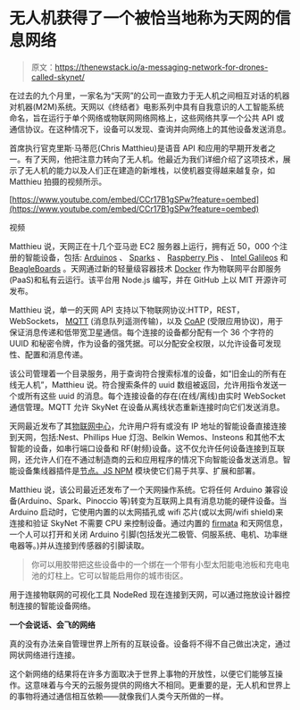 # 无人机获得了一个被恰当地称为天网的信息网络

> 原文：<https://thenewstack.io/a-messaging-network-for-drones-called-skynet/>

在过去的九个月里，一家名为“天网”的公司一直致力于无人机之间相互对话的机器对机器(M2M)系统。天网以《终结者》电影系列中具有自我意识的人工智能系统命名，旨在运行于单个网络或物联网网络网格上，这些网络共享一个公共 API 或通信协议。在这种情况下，设备可以发现、查询并向网络上的其他设备发送消息。

首席执行官克里斯·马蒂厄(Chris Matthieu)是语音 API 和应用的早期开发者之一。有了天网，他把注意力转向了无人机。他最近为我们详细介绍了这项技术，展示了无人机的能力以及人们正在建造的新堆栈，以使机器变得越来越复杂，如 Matthieu 拍摄的视频所示。

[https://www.youtube.com/embed/CCr17B1gSPw?feature=oembed](https://www.youtube.com/embed/CCr17B1gSPw?feature=oembed)

视频

Matthieu 说，天网正在十几个亚马逊 EC2 服务器上运行，拥有近 50，000 个注册的智能设备，包括: [Arduinos](http://www.arduino.cc/) 、 [Sparks](http://spark.io/) 、 [Raspberry Pis](http://www.raspberrypi.org/) 、 [Intel Galileos](http://www.intel.com/content/www/us/en/do-it-yourself/galileo-maker-quark-board.html) 和 [BeagleBoards](http://beagleboard.org/) 。天网通过新的轻量级容器技术 [Docker](https://www.docker.io/) 作为物联网平台即服务(PaaS)和私有云运行。该平台用 Node.js 编写，并在 GitHub 上以 MIT 开源许可发布。

Matthieu 说，单一的天网 API 支持以下物联网协议:HTTP，REST，WebSockets， [MQTT](http://mqtt.org/) (消息队列遥测传输)，以及 [CoAP](https://en.wikipedia.org/wiki/Constrained_Application_Protocol) (受限应用协议)，用于保证消息传递和低带宽卫星通信。每个连接的设备都分配有一个 36 个字符的 UUID 和秘密令牌，作为设备的强凭据。可以分配安全权限，以允许设备可发现性、配置和消息传递。

该公司管理着一个目录服务，用于查询符合搜索标准的设备，如“旧金山的所有在线无人机”，Matthieu 说。符合搜索条件的 uuid 数组被返回，允许用指令发送一个或所有这些 uuid 的消息。每个连接设备的存在(在线/离线)由实时 WebSocket 通信管理。MQTT 允许 SkyNet 在设备从离线状态重新连接时向它们发送消息。

天网最近发布了其[物联网中心](https://github.com/skynetim/hub)，允许用户将有或没有 IP 地址的智能设备直接连接到天网，包括:Nest、Phillips Hue 灯泡、Belkin Wemos、Insteons 和其他不太智能的设备，如串行端口设备和 RF(射频)设备。这不仅允许任何设备连接到互联网，还允许人们在不通过制造商的云和应用程序的情况下向智能设备发送消息。智能设备集线器插件是[节点。JS NPM](https://www.npmjs.org/search?q=skynet-plugin) 模块使它们易于共享、扩展和部署。

Matthieu 说，该公司最近还发布了一个天网操作系统。它将任何 Arduino 兼容设备(Arduino、Spark、Pinoccio 等)转变为互联网上具有消息功能的硬件设备。当 Arduino 启动时，它使用内置的以太网插孔或 wifi 芯片(或以太网/wifi shield)来连接和验证 SkyNet 不需要 CPU 来控制设备。通过内置的 [firmata](http://firmata.org/wiki/Main_Page) 和天网信息，一个人可以打开和关闭 Arduino 引脚(包括发光二极管、伺服系统、电机、功率继电器等。)并从连接到传感器的引脚读取。

> 你可以用胶带把这些设备中的一个绑在一个带有小型太阳能电池板和充电电池的灯柱上。它可以智能启用你的城市街区。

用于连接物联网的可视化工具 NodeRed 现在连接到天网，可以通过拖放设计器控制连接的智能设备网络。

**一个会说话、会飞的网络**

真的没有办法亲自管理世界上所有的互联设备。设备将不得不自己做出决定，通过网状网络进行连接。

这个新网络的结果将在许多方面取决于世界上事物的开放性，以便它们能够互操作。这意味着与今天的云服务提供的网络大不相同。更重要的是，无人机和世界上的事物将通过通信相互依赖——就像我们人类今天所做的一样。

<svg xmlns:xlink="http://www.w3.org/1999/xlink" viewBox="0 0 68 31" version="1.1"><title>Group</title> <desc>Created with Sketch.</desc></svg>
